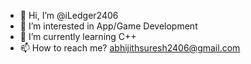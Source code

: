 - 👋 Hi, I’m @iLedger2406
- 👀 I’m interested in App/Game Development
- 🌱 I’m currently learning C++
- 📫 How to reach me? abhijithsuresh2406@gmail.com

<!---
iLedger2406/iLedger2406 is a ✨ special ✨ repository because its `README.md` (this file) appears on your GitHub profile.
You can click the Preview link to take a look at your changes.
--->
